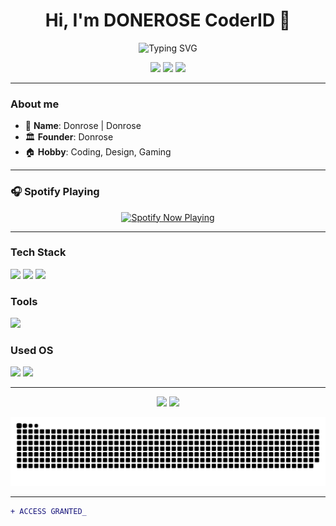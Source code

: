 <div align="center">

# Hi, I'm DONEROSE CoderID 👋

![Typing SVG](https://readme-typing-svg.demolab.com?font=Fira+Code&size=28&duration=3000&pause=500&color=00FF00&center=true&vCenter=true&width=650&lines=HALLOW+MYNAME+IS+DONROSE;I+LOVE+CODING;WELCOME+TO+MY+PROFILE;STAY+COOL+AND+KEEP+CODING)

<!-- Badges -->
<img src="https://komarev.com/ghpvc/?username=enzowhynot&label=VISITORS&color=00ff00&style=flat" />
<a href="https://github.com/enzowhynot?tab=followers"><img src="https://img.shields.io/github/followers/enzowhynot?label=Followers&style=flat&color=00ff00"></a>
<a href="https://github.com/enzowhynot?tab=repositories"><img src="https://img.shields.io/badge/Stars-★-00ff00?style=flat"></a>

</div>

---

### About me
- 👦 **Name**: Donrose | Donrose  
- 🏛 **Founder**: Donrose  
- 🏠 **Hobby**: Coding, Design, Gaming  

---

### 🎧 Spotify Playing
<p align="center">
  <a href="https://open.spotify.com/intl-id/track/0KifLRxrBPUPwpNcJmtCiG?si=ef15cb64111149cf" target="_blank">
    <img src="https://now-playing-on-spotify.vercel.app/api/spotify" alt="Spotify Now Playing" width="350"/>
  </a>
</p>

---

### Tech Stack
<p>
  <img src="https://img.shields.io/badge/Node.js-00ff00?logo=nodedotjs&logoColor=000&labelColor=111" />
  <img src="https://img.shields.io/badge/JavaScript-00ff00?logo=javascript&logoColor=000&labelColor=111" />
  <img src="https://img.shields.io/badge/C%2B%2B-00ff00?logo=c%2B%2B&logoColor=000&labelColor=111" />
</p>

### Tools
<p>
  <img src="https://img.shields.io/badge/VS%20Code-00ff00?logo=visualstudiocode&logoColor=000&labelColor=111" />
</p>

### Used OS
<p>
  <img src="https://img.shields.io/badge/Ubuntu-00ff00?logo=ubuntu&logoColor=000&labelColor=111" />
  <img src="https://img.shields.io/badge/Kali%20Linux-00ff00?logo=kalilinux&logoColor=000&labelColor=111" />
</p>

---

<p align="center">
  <img src="https://github-readme-stats.vercel.app/api?username=enzowhynot&show_icons=true&theme=transparent" height="165" />
  <img src="https://github-readme-streak-stats.herokuapp.com?user=enzowhynot&theme=transparent" height="165" />
</p>

<p align="center">
  <img src="https://github.com/Platane/snk/raw/output/github-contribution-grid-snake.svg" alt="Contribution Snake" width="700"/>
</p>

---

```diff
+ ACCESS GRANTED_
